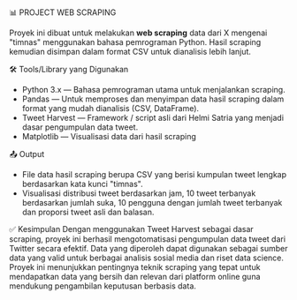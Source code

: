 📊 PROJECT WEB SCRAPING

Proyek ini dibuat untuk melakukan **web scraping** data dari X mengenai "timnas" menggunakan bahasa pemrograman Python. Hasil scraping kemudian disimpan dalam format CSV untuk dianalisis lebih lanjut.


🛠 Tools/Library yang Digunakan

- Python 3.x — Bahasa pemrograman utama untuk menjalankan scraping.
- Pandas — Untuk memproses dan menyimpan data hasil scraping dalam format yang mudah dianalisis (CSV, DataFrame).
- Tweet Harvest — Framework / script asli dari Helmi Satria yang menjadi dasar pengumpulan data tweet.
- Matplotlib — Visualisasi data dari hasil scraping


📤 Output
- File data hasil scraping berupa CSV yang berisi kumpulan tweet lengkap berdasarkan kata kunci "timnas".
- Visualisasi distribusi tweet berdasarkan jam, 10 tweet terbanyak berdasarkan jumlah suka, 10 pengguna dengan jumlah tweet terbanyak dan proporsi tweet asli dan balasan.


✅ Kesimpulan
Dengan menggunakan Tweet Harvest sebagai dasar scraping, proyek ini berhasil mengotomatisasi pengumpulan data tweet dari Twitter secara efektif. Data yang diperoleh dapat digunakan sebagai sumber data yang valid untuk berbagai analisis sosial media dan riset data science. Proyek ini menunjukkan pentingnya teknik scraping yang tepat untuk mendapatkan data yang bersih dan relevan dari platform online guna mendukung pengambilan keputusan berbasis data.
